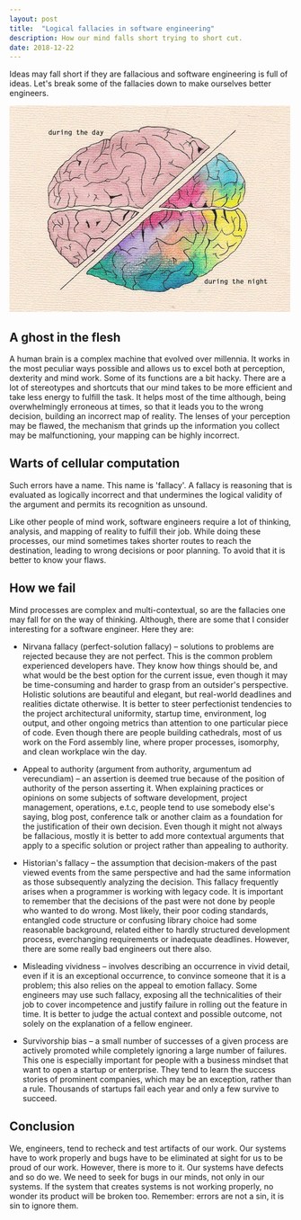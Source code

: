 ```yaml
---
layout: post
title:  "Logical fallacies in software engineering"
description: How our mind falls short trying to short cut.
date: 2018-12-22
---
```

Ideas may fall short if they are fallacious and software engineering is full of ideas. Let's break some of the fallacies down to make ourselves better engineers.

![Brain](/assets/images/brain.gif)
## A ghost in the flesh

A human brain is a complex machine that evolved over millennia. It works in the most peculiar ways possible and allows us to excel both at perception, dexterity and mind work. Some of its functions are a bit hacky. There are a lot of stereotypes and shortcuts that our mind takes to be more efficient and take less energy to fulfill the task. It helps most of the time although, being overwhelmingly erroneous at times, so that it leads you to the wrong decision, building an incorrect map of reality. The lenses of your perception may be flawed, the mechanism that grinds up the information you collect may be malfunctioning, your mapping can be highly incorrect.

## Warts of cellular computation

Such errors have a name. This name is 'fallacy'. A fallacy is reasoning that is evaluated as logically incorrect and that undermines the logical validity of the argument and permits its recognition as unsound.

Like other people of mind work, software engineers require a lot of thinking, analysis, and mapping of reality to fulfill their job. While doing these processes, our mind sometimes takes shorter routes to reach the destination, leading to wrong decisions or poor planning. To avoid that it is better to know your flaws.

## How we fail

Mind processes are complex and multi-contextual, so are the fallacies one may fall for on the way of thinking. Although, there are some that I consider interesting for a software engineer. Here they are:

* Nirvana fallacy (perfect-solution fallacy) – solutions to problems are rejected because they are not perfect. This is the common problem experienced developers have. They know how things should be, and what would be the best option for the current issue, even though it may be time-consuming and harder to grasp from an outsider's perspective. Holistic solutions are beautiful and elegant, but real-world deadlines and realities dictate otherwise. It is better to steer perfectionist tendencies to the project architectural uniformity, startup time, environment, log output, and other ongoing metrics than attention to one particular piece of code. Even though there are people building cathedrals, most of us work on the Ford assembly line, where proper processes, isomorphy, and clean workplace win the day.

* Appeal to authority (argument from authority, argumentum ad verecundiam) – an assertion is deemed true because of the position of authority of the person asserting it. When explaining practices or opinions on some subjects of software development, project management, operations, e.t.c, people tend to use somebody else's saying, blog post, conference talk or another claim as a foundation for the justification of their own decision. Even though it might not always be fallacious, mostly it is better to add more contextual arguments that apply to a specific solution or project rather than appealing to authority.

* Historian's fallacy – the assumption that decision-makers of the past viewed events from the same perspective and had the same information as those subsequently analyzing the decision. This fallacy frequently arises when a programmer is working with legacy code. It is important to remember that the decisions of the past were not done by people who wanted to do wrong. Most likely, their poor coding standards, entangled code structure or confusing library choice had some reasonable background, related either to hardly structured development process, everchanging requirements or inadequate deadlines. However, there are some really bad engineers out there also.

* Misleading vividness – involves describing an occurrence in vivid detail, even if it is an exceptional occurrence, to convince someone that it is a problem; this also relies on the appeal to emotion fallacy. Some engineers may use such fallacy, exposing all the technicalities of their job to cover incompetence and justify failure in rolling out the feature in time. It is better to judge the actual context and possible outcome, not solely on the explanation of a fellow engineer.

* Survivorship bias – a small number of successes of a given process are actively promoted while completely ignoring a large number of failures. This one is especially important for people with a business mindset that want to open a startup or enterprise. They tend to learn the success stories of prominent companies, which may be an exception, rather than a rule. Thousands of startups fail each year and only a few survive to succeed.

## Conclusion

We, engineers, tend to recheck and test artifacts of our work. Our systems have to work properly and bugs have to be eliminated at sight for us to be proud of our work. However, there is more to it. Our systems have defects and so do we. We need to seek for bugs in our minds, not only in our systems. If the system that creates systems is not working properly, no wonder its product will be broken too. Remember: errors are not a sin, it is sin to ignore them.

